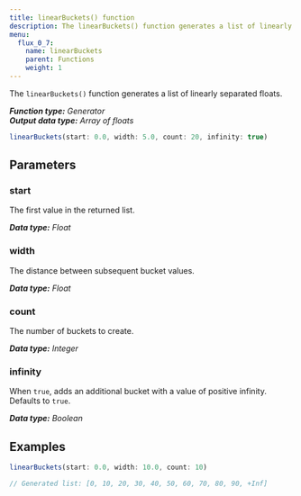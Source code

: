 ```yaml
---
title: linearBuckets() function
description: The linearBuckets() function generates a list of linearly separated floats.
menu:
  flux_0_7:
    name: linearBuckets
    parent: Functions
    weight: 1
---
```


The `linearBuckets()` function generates a list of linearly separated floats.

_**Function type:** Generator_  
_**Output data type:** Array of floats_

```js
linearBuckets(start: 0.0, width: 5.0, count: 20, infinity: true)
```

## Parameters

### start
The first value in the returned list.

_**Data type:** Float_

### width
The distance between subsequent bucket values.

_**Data type:** Float_

### count
The number of buckets to create.

_**Data type:** Integer_

### infinity
When `true`, adds an additional bucket with a value of positive infinity.
Defaults to `true`.

_**Data type:** Boolean_

## Examples

```js
linearBuckets(start: 0.0, width: 10.0, count: 10)

// Generated list: [0, 10, 20, 30, 40, 50, 60, 70, 80, 90, +Inf]
```
